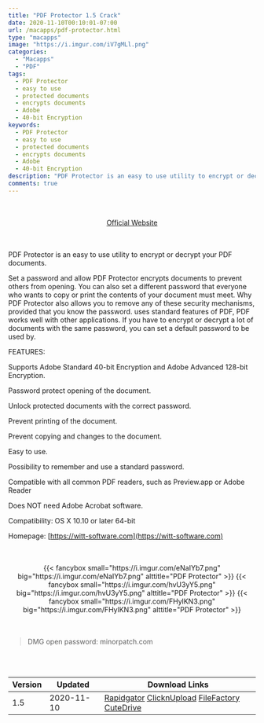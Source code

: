 ```yaml
---
title: "PDF Protector 1.5 Crack"
date: 2020-11-10T00:10:01-07:00
url: /macapps/pdf-protector.html
type: "macapps"
image: "https://i.imgur.com/iV7gMLl.png"
categories:
  - "Macapps"
  - "PDF"
tags:
  - PDF Protector
  - easy to use
  - protected documents
  - encrypts documents
  - Adobe
  - 40-bit Encryption
keywords:
  - PDF Protector
  - easy to use
  - protected documents
  - encrypts documents
  - Adobe
  - 40-bit Encryption
description: "PDF Protector is an easy to use utility to encrypt or decrypt your PDF documents"
comments: true
---
```


<br/>
<br/>
<center>
<a href="https://witt-software.com" target="blank"><div class="border border-blue-500 rounded-lg transition duration-500 
    ease-in-out w-48 text-lg text-blue-500 text-center hover:bg-blue-500 hover:text-white">
  Official Website 
</div></a>
</center>
<br/>
<br/>

PDF Protector is an easy to use utility to encrypt or decrypt your PDF documents.

Set a password and allow PDF Protector encrypts documents to prevent others from opening. You can also set a different password that everyone who wants to copy or print the contents of your document must meet. Why PDF Protector also allows you to remove any of these security mechanisms, provided that you know the password. uses standard features of PDF, PDF works well with other applications. If you have to encrypt or decrypt a lot of documents with the same password, you can set a default password to be used by.

FEATURES:

Supports Adobe Standard 40-bit Encryption and Adobe Advanced 128-bit Encryption.

Password protect opening of the document.

Unlock protected documents with the correct password.

Prevent printing of the document.

Prevent copying and changes to the document.

Easy to use.

Possibility to remember and use a standard password.

Compatible with all common PDF readers, such as Preview.app or Adobe Reader

Does NOT need Adobe Acrobat software.

Compatibility: OS X 10.10 or later 64-bit

Homepage: [https://witt-software.com](https://witt-software.com)

<script async src="https://pagead2.googlesyndication.com/pagead/js/adsbygoogle.js"></script>
<ins class="adsbygoogle"
     style="display:block; text-align:center;"
     data-ad-layout="in-article"
     data-ad-format="fluid"
     data-ad-client="ca-pub-8746275014476192"
     data-ad-slot="5144997159"></ins>
<script>
     (adsbygoogle = window.adsbygoogle || []).push({});
</script>
<br/>
<br/>


<center>
<div class="w-full grid grid-cols-3 flex gap-2">
{{< fancybox small="https://i.imgur.com/eNaIYb7.png" big="https://i.imgur.com/eNaIYb7.png" alttitle="PDF Protector" >}}
{{< fancybox small="https://i.imgur.com/hvU3yY5.png" big="https://i.imgur.com/hvU3yY5.png" alttitle="PDF Protector" >}}
{{< fancybox small="https://i.imgur.com/FHylKN3.png" big="https://i.imgur.com/FHylKN3.png" alttitle="PDF Protector" >}}
</div>
</center>

<br/>
<br/>


> DMG open password: minorpatch.com

<br/>
<br/>
<div id="history_version" class="history_version">

| Version | Updated | Download Links |
| ---- | ---- | ---- |
| 1.5 | 2020-11-10 | [Rapidgator](https://ouo.io/x6xWTE)   [ClicknUpload](https://ouo.io/cUpz1Ye)   [FileFactory](https://ouo.io/HoBpbcJ)   [CuteDrive](https://ouo.io/djgzcKJ) |

</div>
